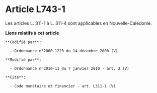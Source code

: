 # Article L743-1

Les articles L. 311-1 à L. 311-4 sont applicables en Nouvelle-Calédonie.

**Liens relatifs à cet article**

	**Codifié par**:

	  - Ordonnance n°2000-1223 du 14 décembre 2000 (V)

	**Modifié par**:

	  - Ordonnance n°2010-11 du 7 janvier 2010 - art. 3 (V)

	**Cite**:

	  - Code monétaire et financier - art. L311-1 (V)
